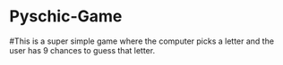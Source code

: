 # Pyschic-Game

#This is a super simple game where the computer picks a letter and the user has 9 chances to guess that letter.